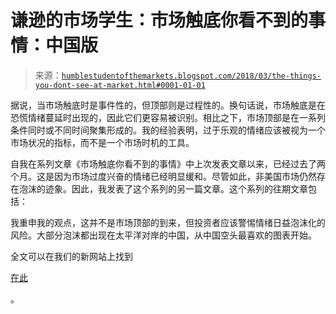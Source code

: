 <!--yml

分类：未分类

日期：2024-05-18 02:43:13

-->

# 谦逊的市场学生：市场触底你看不到的事情：中国版

> 来源：[`humblestudentofthemarkets.blogspot.com/2018/03/the-things-you-dont-see-at-market.html#0001-01-01`](https://humblestudentofthemarkets.blogspot.com/2018/03/the-things-you-dont-see-at-market.html#0001-01-01)

据说，当市场触底时是事件性的，但顶部则是过程性的。换句话说，市场触底是在恐慌情绪蔓延时出现的，因此它们更容易被识别。相比之下，市场顶部是在一系列条件同时或不同时间聚集形成的。我的经验表明，过于乐观的情绪应该被视为一个市场状况的指标，而不是一个市场时机的工具。

自我在系列文章《市场触底你看不到的事情》中上次发表文章以来，已经过去了两个月。这是因为市场过度兴奋的情绪已经明显缓和。尽管如此，非美国市场仍然存在泡沫的迹象。因此，我发表了这个系列的另一篇文章。这个系列的往期文章包括：

我重申我的观点，这并不是市场顶部的到来，但投资者应该警惕情绪日益泡沫化的风险。大部分泡沫都出现在太平洋对岸的中国，从中国空头最喜欢的图表开始。

全文可以在我们的新网站上找到

[在此](https://humblestudentofthemarkets.com/2018/03/27/the-things-you-dont-see-at-market-bottoms-china-edition/)

。
